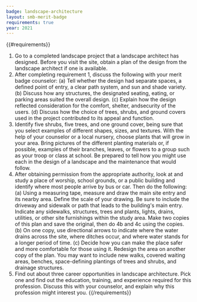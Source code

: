 ```yaml
---
badge: landscape-architecture
layout: smb-merit-badge
requirements: true
year: 2021
---
```


{{#requirements}}
1. Go to a completed landscape project that a landscape architect has designed. Before you visit the site, obtain a plan of the design from the landscape architect if one is available.
2. After completing requirement 1, discuss the following with your merit badge counselor:
    (a) Tell whether the design had separate spaces, a defined point of entry, a clear path system, and sun and shade variety.
    (b) Discuss how any structures, the designated seating, eating, or parking areas suited the overall design.
    (c) Explain how the design reflected consideration for the comfort, shelter, andsecurity of the users.
    (d) Discuss how the choice of trees, shrubs, and ground covers used in the project contributed to its appeal and function.
3. Identify five shrubs, five trees, and one ground cover, being sure that you select examples of different shapes, sizes, and textures. With the help of your counselor or a local nursery, choose plants that will grow in your area. Bring pictures of the different planting materials or, if possible, examples of their branches, leaves, or flowers to a group such as your troop or class at school. Be prepared to tell how you might use each in the design of a landscape and the maintenance that would follow.
4. After obtaining permission from the appropriate authority, look at and study a place of worship, school grounds, or a public building and identify where most people arrive by bus or car. Then do the following:
    (a) Using a measuring tape, measure and draw the main site entry and its nearby area. Define the scale of your drawing. Be sure to include the driveway and sidewalk or path that leads to the building's main entry. Indicate any sidewalks, structures, trees and plants, lights, drains, utilities, or other site furnishings within the study area. Make two copies of this plan and save the original, then do 4b and 4c using the copies.
    (b) On one copy, use directional arrows to indicate where the water drains across the site, where ditches occur, and where water stands for a longer period of time.
    (c) Decide how you can make the place safer and more comfortable for those using it. Redesign the area on another copy of the plan. You may want to include new walks, covered waiting areas, benches, space-defining plantings of trees and shrubs, and drainage structures.
5. Find out about three career opportunities in landscape architecture. Pick one and find out the education, training, and experience required for this profession. Discuss this with your counselor, and explain why this profession might interest you.
{{/requirements}}
